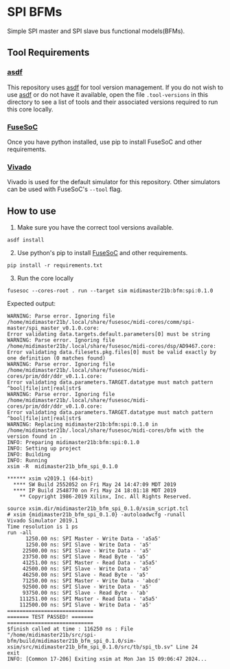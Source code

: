 # SPI BFMs

Simple SPI master and SPI slave bus functional models(BFMs).


## Tool Requirements

### [asdf](https://asdf-vm.com/guide/getting-started.html)

This repository uses [asdf](https://asdf-vm.com/guide/getting-started.html) for tool version management. If you do not wish to use [asdf](https://asdf-vm.com/guide/getting-started.html) or do not have it available, open the file `.tool-versions` in this directory to see a list of tools and their associated versions required to run this core locally.

### [FuseSoC](https://github.com/olofk/fusesoc)

Once you have python installed, use pip to install FuseSoC and other requirements.

### [Vivado](https://www.xilinx.com/support/download.html)

Vivado is used for the default simulator for this repository. Other simulators can be used with FuseSoC's `--tool` flag.


## How to use

1. Make sure you have the correct tool versions available.

`asdf install`


2. Use python's pip to install [FuseSoC](https://github.com/olofk/fusesoc) and other requirements.

`pip install -r requirements.txt`


3. Run the core locally

`fusesoc --cores-root . run --target sim midimaster21b:bfm:spi:0.1.0`

Expected output:
```
WARNING: Parse error. Ignoring file /home/midimaster21b/.local/share/fusesoc/midi-cores/comm/spi-master/spi_master_v0.1.0.core:
Error validating data.targets.default.parameters[0] must be string
WARNING: Parse error. Ignoring file /home/midimaster21b/.local/share/fusesoc/midi-cores/dsp/AD9467.core:
Error validating data.filesets.pkg.files[0] must be valid exactly by one definition (0 matches found)
WARNING: Parse error. Ignoring file /home/midimaster21b/.local/share/fusesoc/midi-cores/prim/ddr/ddr_v0.1.1.core:
Error validating data.parameters.TARGET.datatype must match pattern ^bool|file|int|real|str$
WARNING: Parse error. Ignoring file /home/midimaster21b/.local/share/fusesoc/midi-cores/prim/ddr/ddr_v0.1.0.core:
Error validating data.parameters.TARGET.datatype must match pattern ^bool|file|int|real|str$
WARNING: Replacing midimaster21b:bfm:spi:0.1.0 in /home/midimaster21b/.local/share/fusesoc/midi-cores/bfm with the version found in .
INFO: Preparing midimaster21b:bfm:spi:0.1.0
INFO: Setting up project
INFO: Building
INFO: Running
xsim -R  midimaster21b_bfm_spi_0.1.0

****** xsim v2019.1 (64-bit)
  **** SW Build 2552052 on Fri May 24 14:47:09 MDT 2019
  **** IP Build 2548770 on Fri May 24 18:01:18 MDT 2019
    ** Copyright 1986-2019 Xilinx, Inc. All Rights Reserved.

source xsim.dir/midimaster21b_bfm_spi_0.1.0/xsim_script.tcl
# xsim {midimaster21b_bfm_spi_0.1.0} -autoloadwcfg -runall
Vivado Simulator 2019.1
Time resolution is 1 ps
run -all
	  1250.00 ns: SPI Master - Write Data - 'a5a5'
	  1250.00 ns: SPI Slave - Write Data - 'a5'
	 22500.00 ns: SPI Slave - Write Data - 'a5'
	 23750.00 ns: SPI Slave - Read Byte - 'a5'
	 41251.00 ns: SPI Master - Read Data - 'a5a5'
	 42500.00 ns: SPI Slave - Write Data - 'a5'
	 46250.00 ns: SPI Slave - Read Byte - 'a5'
	 71250.00 ns: SPI Master - Write Data - 'abcd'
	 92500.00 ns: SPI Slave - Write Data - 'a5'
	 93750.00 ns: SPI Slave - Read Byte - 'ab'
	111251.00 ns: SPI Master - Read Data - 'a5a5'
	112500.00 ns: SPI Slave - Write Data - 'a5'
============================
======= TEST PASSED! =======
============================
$finish called at time : 116250 ns : File "/home/midimaster21b/src/spi-bfm/build/midimaster21b_bfm_spi_0.1.0/sim-xsim/src/midimaster21b_bfm_spi_0.1.0/src/tb/spi_tb.sv" Line 24
exit
INFO: [Common 17-206] Exiting xsim at Mon Jan 15 09:06:47 2024...
```

